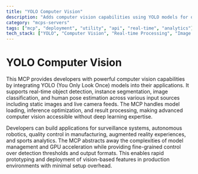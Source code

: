 ```yaml
---
title: "YOLO Computer Vision"
description: "Adds computer vision capabilities using YOLO models for object detection, segmentation, classification, and pose estimation on images and camera feeds."
category: "mcps-servers"
tags: ["mcp", "deployment", "utility", "api", "real-time", "analytics"]
tech_stack: ["YOLO", "Computer Vision", "Real-time Processing", "Image Analysis", "Deep Learning"]
---
```


# YOLO Computer Vision

This MCP provides developers with powerful computer vision capabilities by integrating YOLO (You Only Look Once) models into their applications. It supports real-time object detection, instance segmentation, image classification, and human pose estimation across various input sources including static images and live camera feeds. The MCP handles model loading, inference optimization, and result processing, making advanced computer vision accessible without deep learning expertise.

Developers can build applications for surveillance systems, autonomous robotics, quality control in manufacturing, augmented reality experiences, and sports analytics. The MCP abstracts away the complexities of model management and GPU acceleration while providing fine-grained control over detection thresholds and output formats. This enables rapid prototyping and deployment of vision-based features in production environments with minimal setup overhead.
